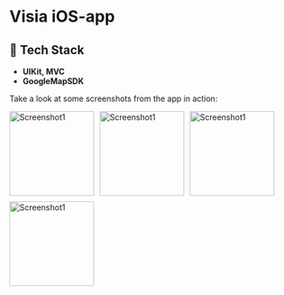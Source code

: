 # Visia iOS-app

## 🤖 Tech Stack

- **UIKit, MVC**
- **GoogleMapSDK**

Take a look at some screenshots from the app in action:

<div style="display: flex; flex-wrap: wrap; gap: 10px;">
  <img src="http://p2p.moscow/visia3.png" alt="Screenshot1" style="width: 150px; height: auto;"/>
  <img src="http://p2p.moscow/visia1.png" alt="Screenshot1" style="width: 150px; height: auto;"/>
  <img src="http://p2p.moscow/visia4.png" alt="Screenshot1" style="width: 150px; height: auto;"/>
  <img src="http://p2p.moscow/visia2.png" alt="Screenshot1" style="width: 150px; height: auto;"/>
</div>
